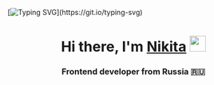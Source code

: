 [![Typing SVG](https://readme-typing-svg.herokuapp.com?color=%2336BCF7&lines=Welcome+to+my+GitHub+page!)](https://git.io/typing-svg)

<h1 align="center">Hi there, I'm <a href="https://t.me/Nekitoaster" target="_blank">Nikita</a> 
<img src="https://github.com/blackcater/blackcater/raw/main/images/Hi.gif" height="32"/></h1>
<h3 align="center">Frontend developer from Russia &#127479;&#127482;</h3>
